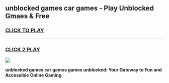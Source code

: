 
## unblocked games car games - Play Unblocked Gmaes & Free
<h3>
<a href="https://news.freeplayer.one?title=unblocked_games_car_games&ref=16F">CLICK TO PLAY</a></h3>
<hr>

<h3>
<a href="https://news.freeplayer.one?title=unblocked_games_car_games&ref=16F">CLICK 2 PLAY</a>
  
</h3>

<a href="https://news.freeplayer.one?title=unblocked_games_car_games&ref=16F/"><img src="https://clearcache.store/games.png"></a>


**unblocked games car games games unblocked: Your Gateway to Fun and Accessible Online Gaming**
